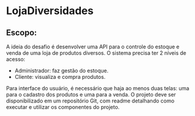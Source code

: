 # LojaDiversidades
## Escopo:

A ideia do desafio é desenvolver uma API para o controle do estoque e venda de uma loja de produtos diversos.
O sistema precisa ter 2 níveis de acesso:
- Administrador: faz gestão do estoque.
- Cliente: visualiza e compra produtos.

Para interface do usuário, é necessário que haja ao menos duas telas: uma para o cadastro dos produtos e uma para a venda.
O projeto deve ser disponibilizado em um repositório Git, com readme detalhando como executar e utilizar os componentes do projeto.
